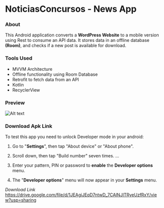 # NoticiasConcursos - News App

### About

This Android application converts a **WordPress Website** to a mobile version using Rest to consume an API data. It stores data in an offline database **(Room)**, and checks if a new post is available for download. 

### Tools Used

- MVVM Architecture
- Offline functionality using Room Database
- Retrofit to fetch data from an API
- Kotlin
- RecyclerView

### Preview

 ![ Alt text](https://github.com/Dannestulla/AndroidStudioProjects/blob/main/NoticiasConcursos/app/src/main/java/com/example/noticiasconcursos/previewNoticias.gif)

### Download Apk Link 

To test this app you need to unlock Developer mode in your android:

1. Go to "**Settings**", then tap "About device" or "About phone".

2. Scroll down, then tap "Build number" seven times. ...

3. Enter your pattern, PIN or password to **enable** the **Developer options** menu.

4. The "**Developer options**" menu will now appear in your **Settings** menu.

   

*Download Link*
https://drive.google.com/file/d/1JEAgiJEqD7ntwD_7CAlNJITRyeUzfRxY/view?usp=sharing

